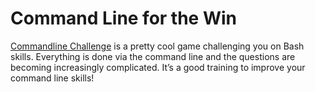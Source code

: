 # Command Line for the Win

[Commandline Challenge](https://cmdchallenge.com/) is a pretty cool game
challenging you on Bash skills. Everything is done via the command line
and the questions are becoming increasingly complicated. It’s a good
training to improve your command line skills!
